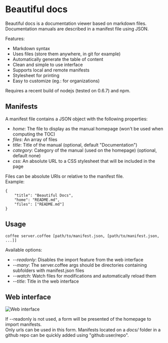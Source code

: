 
# Beautiful docs

Beautiful docs is a documentation viewer based on markdown files.  
Documentation manuals are described in a manifest file using JSON.

Features:

 - Markdown syntax
 - Uses files (store them anywhere, in git for example)
 - Automatically generate the table of content
 - Clean and simple to use interface
 - Supports local and remote manifests
 - Stylesheet for printing
 - Easy to customize (eg.: for organizations)

Requires a recent build of nodejs (tested on 0.6.7) and npm.


## Manifests

A manifest file contains a JSON object with the following properties:

 - *home*: The file to display as the manual homepage (won't be used when computing the TOC)
 - *files*: An array of files
 - *title*: Title of the manual (optional, default "Documentation")
 - *category*: Category of the manual (used on the homepage) (optional, default none)
 - *css*: An absolute URL to a CSS stylesheet that will be included in the page

Files can be absolute URIs or relative to the manifest file.  
Example:

    {
        "title": "Beautiful Docs",
        "home": "README.md",
        "files": ["README.md"]
    }

## Usage

    coffee server.coffee [path/to/manifest.json, [path/to/manifest.json, ...]]

Available options:

 -  *--readonly*: Disables the import feature from the web interface
 -  *--many*: The server.coffee args should be directories containing subfolders with manifest.json files
 -  *--watch*: Watch files for modifications and automatically reload them
 -  *--title*: Title in the web interface

## Web interface

![Web interface](https://raw.github.com/maximebf/beautiful-docs/master/docs/screenshot.png)

If --readonly is not used, a form will be presented of the homepage to import manifests.  
Only urls can be used in this form. Manifests located on a *docs/* folder in a github repo
can be quickly added using "github:user/repo".
